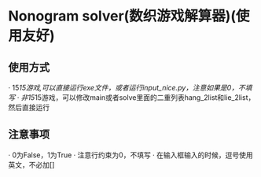 # Nonogram solver(数织游戏解算器)(使用友好)
## 使用方式
· 15*15游戏,可以直接运行exe文件，或者运行input_nice.py，注意如果是0，不填写
· 非15*15游戏，可以修改main或者solve里面的二重列表hang_2list和lie_2list，然后直接运行
## 注意事项
· 0为False，1为True
· 注意行约束为0，不填写
· 在输入框输入的时候，逗号使用英文，不必加[]

